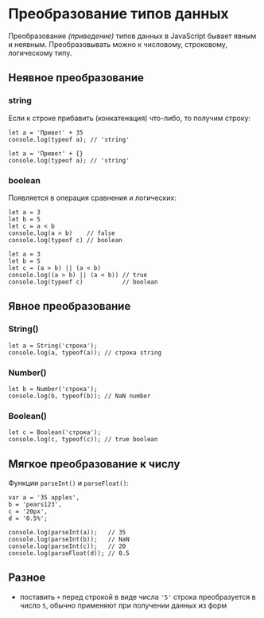 # Преобразование типов данных
Преобразование *(приведение)* типов данных в JavaScript бывает явным и неявным. Преобразовывать можно к числовому, строковому, логическому типу.

## Неявное преобразование

### string
Если к строке прибавить (конкатенация) что-либо, то получим строку:

    let a = 'Привет' + 35
    console.log(typeof a); // 'string'

    let a = 'Привет' + {}
    console.log(typeof a); // 'string'

### boolean
Появляется в операция сравнения и логических:

    let a = 3
    let b = 5
    let c = a < b
    console.log(a > b)    // false
    console.log(typeof c) // boolean

    let a = 3
    let b = 5
    let c = (a > b) || (a < b)
    console.log((a > b) || (a < b)) // true
    console.log(typeof c)           // boolean

## Явное преобразование

### String()
    let a = String('строка');
    console.log(a, typeof(a)); // строка string

### Number()
    let b = Number('строка');
    console.log(b, typeof(b)); // NaN number

### Boolean()
    let c = Boolean('строка');
    console.log(c, typeof(c)); // true boolean

## Мягкое преобразование к числу
Функции `parseInt()` и `parseFloat()`:

    var a = '35 apples',
    b = 'pears123',
    c = '20px',
    d = '0.5%';

    console.log(parseInt(a));   // 35
    console.log(parseInt(b));   // NaN
    console.log(parseInt(c));   // 20
    console.log(parseFloat(d)); // 0.5

## Разное
- поставить `+` перед строкой в виде числа `'5'` строка преобразуется в число `5`, обычно применяют при получении данных из форм
